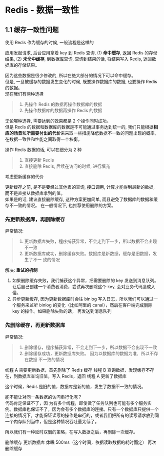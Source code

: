 # Redis - 数据一致性


## 1.1 缓存一致性问题

使用 Redis 作为缓存的时候, 一般流程是这样的

应用发起请求, 后台应用拿着 key 到 Redis 查询, (1) **命中缓存**, 返回 Redis 的存储结果, (2) **未命中缓存**, 到数据库查询, 查询到结果的话, 将结果写入 Redis, 返回数据库的存储结果。

因为这些数据是很少修改的, 所以在绝大部分的情况下可以命中缓存。  
但是, 一旦被缓存的数据发生变化的时候, 既要操作数据库的数据, 也要操作 Redis 的数据。  
现在我们有两种选择
> 1. 先操作 Redis 的数据再操作数据库的数据
> 2. 先操作数据库的数据再操作 Redis 的数据

无论哪种选择, 需要达到的效果都是 2 个操作同时成功。   
但是 Redis 的数据和数据库的数据是不可能通过事务达到统一的, 我们只能根据**相应的场景**和**所需要付出的代价**来采取一些措施降低数据不一致的问题出现的概率, 在数据一致性和性能之间取得一个权衡。




操作 Redis 数据的话, 可以在细分为 2 种
> 1. 直接更新 Redis
> 2. 直接删除 Redis, 后续在访问的时候, 进行填充

考虑更新缓存的代价

更新缓存之前, 是不是要经过其他表的查询, 接口调用, 计算才能得到最新的数据, 而不是直接从数据库拿到的值。  
如果是的话, 建议直接删除缓存, 这种方案更加简单, 而且避免了数据库的数据和缓存不一致的情况。 在一般情况下, 也推荐使用删除的方案。

### 先更新数据库，再删除缓存

异常情况: 
> 1. 更新数据库失败，程序捕获异常，不会走到下一步，所以数据不会出现不一致
> 2. 更新数据库成功，删除缓存失败。数据库是新数据，缓存是旧数据，发生了不一 致的情况

解决: **重试的机制**

1. 如果删除缓存失败，我们捕获这个异常，把需要删除的 key 发送到消息队列。 让后自己创建一个消费者消费，尝试再次删除这个 key, 会对业务代码造成入侵。
2. 异步更新缓存, 因为更新数据库时会往 binlog 写入日志，所以我们可以通过一个服务来监听 binlog 的变化（比如阿里的 canal），然后在客户端完成删除 key 的操作。如果删除失败的话， 再发送到消息队列


### 先删除缓存，再更新数据库

异常情况: 
> 1. 删除缓存，程序捕获异常，不会走到下一步，所以数据不会出现不一致
> 2. 删除缓存成功，更新数据库失败。 因为以数据库的数据为准，所以不存在数据 不一致的情况

线程 A 需要更新数据，首先删除了 Redis 缓存
线程 B 查询数据，发现缓存不存在，到数据库查询旧值，写入 Redis，返回
线程 A 更新了数据库

这个时候，Redis 是旧的值，数据库是新的值，发生了数据不一致的情况。

能不能让对同一条数据的访问串行化呢？  
代码肯定保证不了，因 为有多个线程，即使做了任务队列也可能有多个服务实例。数据库也保证不了，因为会有多个数据库的连接。只有一个数据库只提供一个连接的情况下，才能保证读写的操作是串行的，或者我们把所有的读写请求放到同一个内存队列当中，但是这种情况吞吐量太低了。

所以我们有一种延时双删的策略，在写入数据之后，再删除一次缓存。

删除缓存
更新数据库
休眠 500ms（这个时间，依据读取数据的耗时而定）
再次删除缓存


